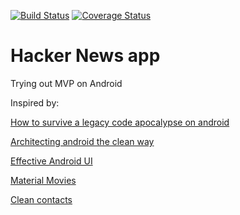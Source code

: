 [![Build Status](https://travis-ci.org/emmaguy/hacker-news-mvp.svg)](https://travis-ci.org/emmaguy/hacker-news-mvp)
[![Coverage Status](https://coveralls.io/repos/emmaguy/hacker-news-mvp/badge.svg)](https://coveralls.io/r/emmaguy/hacker-news-mvp)

# Hacker News app

Trying out MVP on Android

Inspired by:

[How to survive a legacy code apocalypse on android](https://speakerdeck.com/rallat/how-to-survive-a-legacy-code-apocalypse-on-android)

[Architecting android the clean way](http://fernandocejas.com/2014/09/03/architecting-android-the-clean-way/)

[Effective Android UI](https://github.com/pedrovgs/EffectiveAndroidUI/)

[Material Movies](https://github.com/saulmm/Material-Movies)

[Clean contacts](https://github.com/PaNaVTEC/Clean-Contacts)

